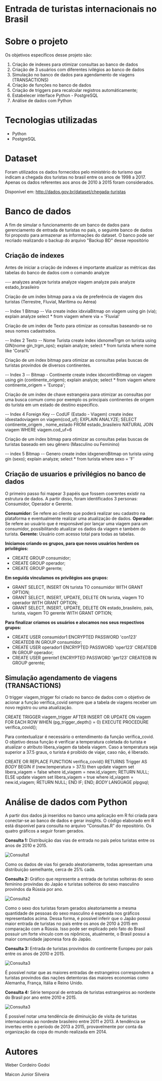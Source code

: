 # Entrada de turistas internacionais no Brasil


# Sobre o projeto

Os objetivos específicos desse projeto são:

1) Criação de indexes para otimizar consultas ao banco de dados
2) Criação de 3 usuários com diferentes ivilégios ao banco de dados
3) Simulação no banco de dados para agendamento de viagens (TRANSACTIONS)
4) Criação de funções no banco de dados
5) Criação de triggers para recalcular registros automáticamente;
6) Estabelecer interface Python - PostgreSQL
7) Análise de dados com Python


# Tecnologias utilizadas
- Python
- PostgreSQL

# Dataset
Foram utilizados os dados fornecidos pelo ministério do turismo que indicam a chegada dos turistas no brasil entre os anos de 1998 a 2017. Apenas os dados referentes aos anos de 2010 à 2015 foram considerados.

Disponível em: http://dados.gov.br/dataset/chegada-turistas


# Banco de dados

A fim de simular o funcionamento de um banco de dados para gerenciamento de entrada de turistas no país, o seguinte banco de dados foi proposto para armazenar as informações do dataset. 
O banco pode ser recriado realizando o backup do arquivo "Backup BD" desse repositório


## Criação de indexes

Antes de iniciar a criação de indexes é importante atualizar as métricas das tabelas do banco de dados com o comando analyze

--- analyzes
analyze turista
analyze viagem
analyze pais
analyze estado_brasileiro

Criação de um índex bitmap para a via de preferência de viagem dos turistas (Terrestre, Fluvial, Marítima ou Aérea)

-- Index 1 Bitmap -- Via
create index idxviaBitmap on viagem using gin (via);
explain analyze
select * from viagem where via = 'Fluvial'


Criação de um index de Texto para otimizar as consultas baseando-se no seus nomes cadastrados.

-- Index 2 Texto -- Nome Turista
create index idxnomeTrgm on turista using GIN(nome gin_trgm_ops);
explain analyze;
select * from turista where nome like 'Coral%'


Criação de um índex bitmap para otimizar as consultas pelas buscas de turistas provindos de diversos continentes.

-- Index 3 -- Bitmap - Continente
create index idxcontinBitmap on viagem using gin (continente_origem);
explain analyze;
select * from viagem where continente_origem = 'Europa';


Criação de um índex de chave estrangeira para otimizar as consultas por uma busca comum como por exemplo os principais continentes de origem do turista em um estado de destino específico.

-- Index 4 Foreign Key -- CodUF (Estado - Viagem)
create index idxestadoviagem on viagem(cod_uf);
EXPLAIN ANALYZE;
SELECT continente_origem , nome_estado
FROM estado_brasileiro NATURAL JOIN viagem
WHERE viagem.cod_uf=6

Criação de um índex bitmap para otimizar as consultas pelas buscas de turistas baseado em seu gênero (Masculino ou Feminino)

-- index 5 Bitmap -- Genero
create index idxgeneroBitmap on turista using gin (sexo);
explain analyze;
select * from turista where sexo = 'F'

## Criação de usuarios e privilégios no banco de dados

O primeiro passo foi mapear 3 papéis que fossem coerentes existir na estrutura de dados. A partir disso, foram identificados 3 personas: Consumidor, Operador e Gerente.

<b>Consumidor:</b> Se refere ao cliente que poderá realizar seu cadastro na plataforma e eventualmente realizar uma atualização de dados.
<b>Operador:</b> Se refere ao usuário que é responsável por lançar uma viagem para um consumidor, possibilitando atualizar os dados da viagem e também do turista.
<b>Gerente:</b> Usuário com acesso total para todas as tabelas. 

 <b>Iniciamos criando os grupos, para que novos usuários herdem os privilégios:</b>
- CREATE GROUP consumidor;
- CREATE GROUP operador;
- CREATE GROUP gerente;

<b> Em seguida vinculamos os privilégios aos grupos:</b>
- GRANT SELECT, INSERT ON turista TO consumidor WITH GRANT OPTION;
- GRANT SELECT, INSERT, UPDATE, DELETE ON turista, viagem TO operador
WITH GRANT OPTION;
- GRANT SELECT, INSERT, UPDATE, DELETE ON estado_brasileiro, pais, turista,
viagem TO gerente WITH GRANT OPTION;

<b>Para finalizar criamos os usuários e alocamos nos seus respectivos grupos:</b>
- CREATE USER consumidor1 ENCRYPTED PASSWORD 'con123' CREATEDB IN
GROUP consumidor;
- CREATE USER operador1 ENCRYPTED PASSWORD 'oper123' CREATEDB IN
GROUP operador;
- CREATE USER gerente1 ENCRYPTED PASSWORD 'ger123' CREATEDB IN
GROUP gerente; 

## Simulação agendamento de viagens (TRANSACTIONS)
O trigger viagem_trigger foi criado no banco de dados com o objetivo de acionar a função verifica_covid sempre que a tabela de viagens receber um novo registro ou uma atualização.

CREATE TRIGGER viagem_trigger
 AFTER INSERT OR UPDATE
 ON viagem FOR EACH ROW
 WHEN (pg_trigger_depth() = 0)
 EXECUTE PROCEDURE verifica_covid();
 
Para contextualizar é necessário o entendimento da função verifica_covid. O objetivo dessa função é verificar a temperatura coletada do turista e atualizar o atributo libera_viagem da tabela viagem. Caso a temperatura seja superior a 37.5 graus, o turista é proibido de viajar, caso não, é liberado.

CREATE OR REPLACE FUNCTION verifica_covid() RETURNS Trigger AS
$BODY$
BEGIN
 if (new.temperatura > 37.5) then
 update viagem set libera_viagem = false where id_viagem = new.id_viagem;
 RETURN NULL;
 ELSE
 update viagem set libera_viagem = true where id_viagem = new.id_viagem;
 RETURN NULL;
 END IF;
END;
$BODY$
LANGUAGE plpgsql; 

# Análise de dados com Python

A partir dos dados já inseridos no banco uma aplicação em R foi criada para conectar-se ao banco de dados e gerar insights. 
O código elaborado em R está disponível para consulta no arquivo “Consultas.R” do repositório. 
Os quatro gráficos a seguir foram gerados.

<b>Consulta 1:</b> Distribuição das vias de entrada no país pelos turistas entre os anos de 2010 e 2015.

![Consulta1](https://github.com/webercg/assets/blob/main/4.png)

Como os dados de vias foi gerado aleatoriamente, todas apresentam uma distribuição semelhante, cerca de 25% cada.

<b>Consulta 2:</b> Gráfico que represente a entrada de turistas solteiras do sexo feminino provindas do Japão e turistas solteiros do sexo masculino provindos da Rússia por ano.

![Consulta2](https://github.com/webercg/assets/blob/main/5.png)

Como o sexo dos turistas foram gerados aleatoriamente a mesma quantidade de pessoas do sexo masculino é esperada nos gráficos representados acima. Dessa forma, é possível inferir que o Japão possui maior entrada de turistas no país entre os anos de 2010 á 2015 em comparação com a Rússia. Isso pode ser explicado pelo fato do Brasil possuir um forte vínculo com os nipônicos, atualmente, o Brasil possui a maior comunidade japonesa fora do Japão.

<b>Consulta 3:</b> Entrada de turistas provindos do continente Europeu por país entre os anos de 2010 e 2015.

![Consulta3](https://github.com/webercg/assets/blob/main/6.png)

É possível notar que as maiores entradas de estrangeiros correspondem a turistas provindos das nações detentoras das maiores economias como Alemanha, França, Itália e Reino Unido. 

<b>Consulta 4:</b>  Série temporal de entrada de turistas estrangeiros ao nordeste do Brasil por ano entre 2010 e 2015.

![Consulta3](https://github.com/webercg/assets/blob/main/7.png)

É possível notar uma tendência de diminuição de visita de turistas internacionais ao nordeste brasileiro entre 2011 e 2013. A tendência se inverteu entre o período de 2013 a 2015, provavelmente por conta da organização da copa do mundo realizada em 2014.

# Autores

Weber Cordeiro Godoi

Maicon Junior Silveira
